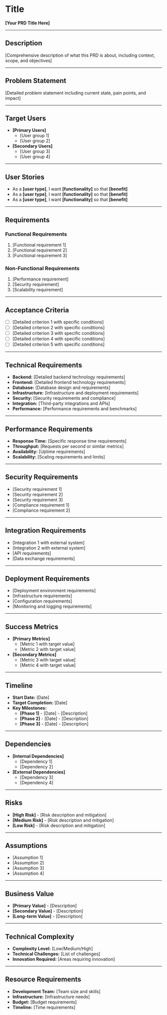 # **Title**

**[Your PRD Title Here]**

---

## **Description**

[Comprehensive description of what this PRD is about, including context, scope, and objectives]

---

## **Problem Statement**

[Detailed problem statement including current state, pain points, and impact]

---

## **Target Users**

* **[Primary Users]**
  - [User group 1]
  - [User group 2]
* **[Secondary Users]**
  - [User group 3]
  - [User group 4]

---

## **User Stories**

* As a **[user type]**, I want **[functionality]** so that **[benefit]**
* As a **[user type]**, I want **[functionality]** so that **[benefit]**
* As a **[user type]**, I want **[functionality]** so that **[benefit]**

---

## **Requirements**

### **Functional Requirements**
1. [Functional requirement 1]
2. [Functional requirement 2]
3. [Functional requirement 3]

### **Non-Functional Requirements**
1. [Performance requirement]
2. [Security requirement]
3. [Scalability requirement]

---

## **Acceptance Criteria**

* [ ] [Detailed criterion 1 with specific conditions]
* [ ] [Detailed criterion 2 with specific conditions]
* [ ] [Detailed criterion 3 with specific conditions]
* [ ] [Detailed criterion 4 with specific conditions]
* [ ] [Detailed criterion 5 with specific conditions]

---

## **Technical Requirements**

* **Backend:** [Detailed backend technology requirements]
* **Frontend:** [Detailed frontend technology requirements]
* **Database:** [Database design and requirements]
* **Infrastructure:** [Infrastructure and deployment requirements]
* **Security:** [Security requirements and compliance]
* **Integration:** [Third-party integrations and APIs]
* **Performance:** [Performance requirements and benchmarks]

---

## **Performance Requirements**

* **Response Time:** [Specific response time requirements]
* **Throughput:** [Requests per second or similar metrics]
* **Availability:** [Uptime requirements]
* **Scalability:** [Scaling requirements and limits]

---

## **Security Requirements**

* [Security requirement 1]
* [Security requirement 2]
* [Security requirement 3]
* [Compliance requirement 1]
* [Compliance requirement 2]

---

## **Integration Requirements**

* [Integration 1 with external system]
* [Integration 2 with external system]
* [API requirements]
* [Data exchange requirements]

---

## **Deployment Requirements**

* [Deployment environment requirements]
* [Infrastructure requirements]
* [Configuration requirements]
* [Monitoring and logging requirements]

---

## **Success Metrics**

* **[Primary Metrics]**
  - [Metric 1 with target value]
  - [Metric 2 with target value]
* **[Secondary Metrics]**
  - [Metric 3 with target value]
  - [Metric 4 with target value]

---

## **Timeline**

* **Start Date:** [Date]
* **Target Completion:** [Date]
* **Key Milestones:**
  - **[Phase 1]** - [Date] - [Description]
  - **[Phase 2]** - [Date] - [Description]
  - **[Phase 3]** - [Date] - [Description]

---

## **Dependencies**

* **[Internal Dependencies]**
  - [Dependency 1]
  - [Dependency 2]
* **[External Dependencies]**
  - [Dependency 3]
  - [Dependency 4]

---

## **Risks**

* **[High Risk]** - [Risk description and mitigation]
* **[Medium Risk]** - [Risk description and mitigation]
* **[Low Risk]** - [Risk description and mitigation]

---

## **Assumptions**

* [Assumption 1]
* [Assumption 2]
* [Assumption 3]
* [Assumption 4]

---

## **Business Value**

* **[Primary Value]** - [Description]
* **[Secondary Value]** - [Description]
* **[Long-term Value]** - [Description]

---

## **Technical Complexity**

* **Complexity Level:** [Low/Medium/High]
* **Technical Challenges:** [List of challenges]
* **Innovation Required:** [Areas requiring innovation]

---

## **Resource Requirements**

* **Development Team:** [Team size and skills]
* **Infrastructure:** [Infrastructure needs]
* **Budget:** [Budget requirements]
* **Timeline:** [Time requirements]
